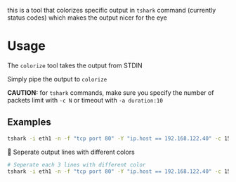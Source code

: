 
this is a tool that colorizes specific output in `tshark` command (currently status codes) which makes the output nicer for the eye

# Usage

The `colorize` tool takes the output from STDIN

Simply pipe the output to `colorize`

**CAUTION:** for `tshark` commands, make sure you specify the number of packets limit with `-c N` or timeout with `-a duration:10`

## Examples

```bash
tshark -i eth1 -n -f "tcp port 80" -Y "ip.host == 192.168.122.40" -c 15 duration:10 | colorize
```


💎 Seperate output lines with different colors

```bash
# Seperate each 3 lines with different color
tshark -i eth1 -n -f "tcp port 80" -Y "ip.host == 192.168.122.40" -c 15 duration:10 | colorize --lines 3
```





